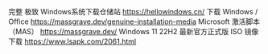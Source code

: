  完整 极致 Windows系统下载仓储站
https://hellowindows.cn/
下载 Windows / Office
https://massgrave.dev/genuine-installation-media
Microsoft 激活脚本 （MAS）
https://massgrave.dev/
Windows 11 22H2 最新官方正式版 ISO 镜像下载
https://www.lsapk.com/2061.html
